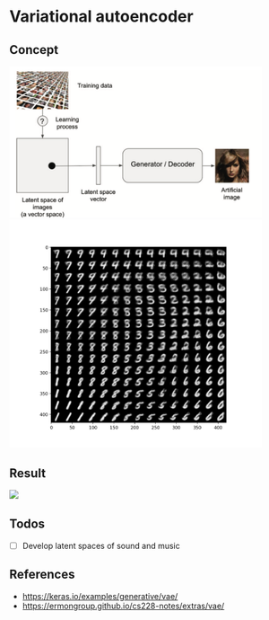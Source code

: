 # Variational autoencoder

## Concept

<p float="left">
    <img src="./pix/latent_space.png" width=450 />
    <img src="./output/latent_space_mnist.png" width=450 />
</p>

## Result

<p float="left">
    <img src="./output/latent_space_portraits.png" width=800 />
</p>

## Todos

 - [ ] Develop latent spaces of sound and music

## References
* https://keras.io/examples/generative/vae/
* https://ermongroup.github.io/cs228-notes/extras/vae/
